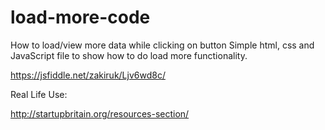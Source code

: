 # load-more-code
How to load/view more data while clicking on <view more> button
Simple html, css and JavaScript file to show how to do load more functionality.

https://jsfiddle.net/zakiruk/Ljv6wd8c/

Real Life Use:

http://startupbritain.org/resources-section/
